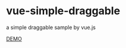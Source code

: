 # vue-simple-draggable
a simple draggable sample by vue.js

[DEMO](https://linmasahiro.github.io/vue-simple-draggable/index.html)
